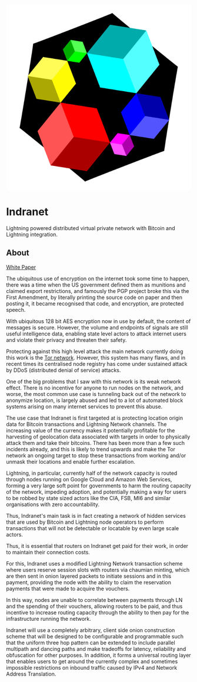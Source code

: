 ![Indra Routing Protocol Logo](doc/logo.svg)

# Indranet

Lightning powered distributed virtual private network with Bitcoin and Lightning
integration.

## About

[White Paper](doc/whitepaper.md)

The ubiquitous use of encryption on the internet took some time to happen, 
there was a time when the US government defined them as munitions and 
claimed export restrictions, and famously the PGP project broke this via the 
First Amendment, by literally printing the source code on paper and then 
posting it, it became recognised that code, and encryption, are protected 
speech.

With ubiquitous 128 bit AES encryption now in use by default, the content of 
messages is secure. However, the volume and endpoints of signals are still 
useful intelligence data, enabling state level actors to attack internet 
users and violate their privacy and threaten their safety. 

Protecting against this high level attack the main network currently doing 
this work is the [Tor network](https://torproject.org). However, this system 
has many flaws, and in recent times its centralised node registry has come 
under sustained attack by DDoS (distributed denial of service) attacks.

One of the big problems that I saw with this network is its weak network 
effect. There is no incentive for anyone to run nodes on the network, and 
worse, the most common use case is tunneling back out of the network to 
anonymize location, is largely abused and led to a lot of automated block 
systems arising on many internet services to prevent this abuse.

The use case that Indranet is first targeted at is protecting location 
origin data for Bitcoin transactions and Lightning Network channels. The 
increasing value of the currency makes it potentially profitable for the 
harvesting of geolocation data associated with targets in order to 
physically attack them and take their bitcoins. There has been more than a 
few such incidents already, and this is likely to trend upwards and make the 
Tor network an ongoing target to stop these transactions from working and/or 
unmask their locations and enable further escalation.

Lightning, in particular, currently half of the network capacity is routed 
through nodes running on Google Cloud and Amazon Web Services, forming a 
very large soft point for governments to harm the routing capacity of the 
network, impeding adoption, and potentially making a way for users to be 
robbed by state sized actors like the CIA, FSB, MI6 and similar 
organisations with zero accountability.

Thus, Indranet's main task is in fact creating a network of hidden services 
that are used by Bitcoin and Lightning node operators to perform 
transactions that will not be detectable or locatable by even large scale 
actors.

Thus, it is essential that routers on Indranet get paid for their work, in 
order to maintain their connection costs.

For this, Indranet uses a modified Lightning Network transaction scheme 
where users reserve session slots with routers via chaumian minting, which 
are then sent in onion layered packets to initiate sessions and in this 
payment, providing the node with the ability to claim the reservation 
payments that were made to acquire the vouchers.

In this way, nodes are unable to correlate between payments through LN and 
the spending of their vouchers, allowing routers to be paid, and thus 
incentive to increase routing capacity through the ability to then pay for 
the infrastructure running the network.

Indranet will use a completely arbitrary, client side onion construction 
scheme that will be designed to be configurable and programmable such that 
the uniform three hop pattern can be extended to include parallel multipath and 
dancing paths and make tradeoffs for latency, reliability and obfuscation 
for other purposes. In addition, it forms a universal routing layer that 
enables users to get around the currently complex and sometimes impossible 
restrictions on inbound traffic caused by IPv4 and Network Address Translation.